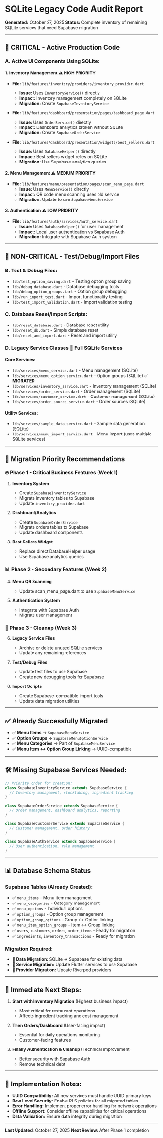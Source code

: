 # SQLite Legacy Code Audit Report

**Generated:** October 27, 2025
**Status:** Complete inventory of remaining SQLite services that need Supabase migration

---

## 🎯 **CRITICAL - Active Production Code**

### **A. Active UI Components Using SQLite:**

#### **1. Inventory Management** ⚠️ **HIGH PRIORITY**
- **File:** `lib/features/inventory/providers/inventory_provider.dart`
  - **Issue:** Uses `InventoryService()` directly
  - **Impact:** Inventory management completely on SQLite
  - **Migration:** Create `SupabaseInventoryService`

- **File:** `lib/features/dashboard/presentation/pages/dashboard_page.dart`
  - **Issue:** Uses `OrderService()` directly
  - **Impact:** Dashboard analytics broken without SQLite
  - **Migration:** Create `SupabaseOrderService`

- **File:** `lib/features/dashboard/presentation/widgets/best_sellers.dart`
  - **Issue:** Uses `DatabaseHelper()` directly
  - **Impact:** Best sellers widget relies on SQLite
  - **Migration:** Use Supabase analytics queries

#### **2. Menu Management** ⚠️ **MEDIUM PRIORITY**
- **File:** `lib/features/menu/presentation/pages/scan_menu_page.dart`
  - **Issue:** Uses `MenuService()` directly
  - **Impact:** QR code menu scanning uses old service
  - **Migration:** Update to use `SupabaseMenuService`

#### **3. Authentication** ⚠️ **LOW PRIORITY**
- **File:** `lib/features/auth/services/auth_service.dart`
  - **Issue:** Uses `DatabaseHelper()` for user management
  - **Impact:** Local user authentication vs Supabase Auth
  - **Migration:** Integrate with Supabase Auth system

---

## 🧪 **NON-CRITICAL - Test/Debug/Import Files**

### **B. Test & Debug Files:**
- `lib/test_option_saving.dart` - Testing option group saving
- `lib/debug_database.dart` - Database debugging tools
- `lib/debug_option_groups.dart` - Option group debugging
- `lib/run_import_test.dart` - Import functionality testing
- `lib/test_import_validation.dart` - Import validation testing

### **C. Database Reset/Import Scripts:**
- `lib/reset_database.dart` - Database reset utility
- `lib/reset_db.dart` - Simple database reset
- `lib/reset_and_import.dart` - Reset and import utility

### **D. Legacy Service Classes** 📁 **Full SQLite Services**

#### **Core Services:**
- `lib/services/menu_service.dart` - Menu management (SQLite)
- `lib/services/menu_option_service.dart` - Option groups (SQLite) ✅ **MIGRATED**
- `lib/services/inventory_service.dart` - Inventory management (SQLite)
- `lib/services/order_service.dart` - Order management (SQLite)
- `lib/services/customer_service.dart` - Customer management (SQLite)
- `lib/services/order_source_service.dart` - Order sources (SQLite)

#### **Utility Services:**
- `lib/services/sample_data_service.dart` - Sample data generation (SQLite)
- `lib/services/menu_import_service.dart` - Menu import (uses multiple SQLite services)

---

## 🚀 **Migration Priority Recommendations**

### **🔥 Phase 1 - Critical Business Features (Week 1)**
1. **Inventory System**
   - Create `SupabaseInventoryService`
   - Migrate inventory tables to Supabase
   - Update `inventory_provider.dart`

2. **Dashboard/Analytics**
   - Create `SupabaseOrderService`
   - Migrate orders tables to Supabase
   - Update dashboard components

3. **Best Sellers Widget**
   - Replace direct DatabaseHelper usage
   - Use Supabase analytics queries

### **📊 Phase 2 - Secondary Features (Week 2)**
4. **Menu QR Scanning**
   - Update scan_menu_page.dart to use `SupabaseMenuService`

5. **Authentication System**
   - Integrate with Supabase Auth
   - Migrate user management

### **🧹 Phase 3 - Cleanup (Week 3)**
6. **Legacy Service Files**
   - Archive or delete unused SQLite services
   - Update any remaining references

7. **Test/Debug Files**
   - Update test files to use Supabase
   - Create new debugging tools for Supabase

8. **Import Scripts**
   - Create Supabase-compatible import tools
   - Update data migration utilities

---

## ✅ **Already Successfully Migrated**
- ✅ **Menu Items** → `SupabaseMenuService`
- ✅ **Option Groups** → `SupabaseMenuOptionService`
- ✅ **Menu Categories** → Part of `SupabaseMenuService`
- ✅ **Menu Item ↔ Option Group Linking** → UUID-compatible

---

## 🛠️ **Missing Supabase Services Needed:**

```dart
// Priority order for creation:
class SupabaseInventoryService extends SupabaseService {
  // Inventory management, stocktaking, ingredient tracking
}

class SupabaseOrderService extends SupabaseService {
  // Order management, dashboard analytics, reporting
}

class SupabaseCustomerService extends SupabaseService {
  // Customer management, order history
}

class SupabaseAuthService extends SupabaseService {
  // User authentication, role management
}
```

---

## 📊 **Database Schema Status**

### **Supabase Tables (Already Created):**
- ✅ `menu_items` - Menu item management
- ✅ `menu_categories` - Category management
- ✅ `menu_options` - Individual options
- ✅ `option_groups` - Option group management
- ✅ `option_group_options` - Group ↔ Option linking
- ✅ `menu_item_option_groups` - Item ↔ Group linking
- ✅ `users`, `customers`, `orders`, `order_items` - Ready for migration
- ✅ `ingredients`, `inventory_transactions` - Ready for migration

### **Migration Required:**
- 🔄 **Data Migration:** SQLite → Supabase for existing data
- 🔄 **Service Migration:** Update Flutter services to use Supabase
- 🔄 **Provider Migration:** Update Riverpod providers

---

## 🎯 **Immediate Next Steps:**

1. **Start with Inventory Migration** (Highest business impact)
   - Most critical for restaurant operations
   - Affects ingredient tracking and cost management

2. **Then Orders/Dashboard** (User-facing impact)
   - Essential for daily operations monitoring
   - Customer-facing features

3. **Finally Authentication & Cleanup** (Technical improvement)
   - Better security with Supabase Auth
   - Remove technical debt

---

## 📝 **Implementation Notes:**

- **UUID Compatibility:** All new services must handle UUID primary keys
- **Row Level Security:** Enable RLS policies for all migrated tables
- **Error Handling:** Implement proper error handling for network operations
- **Offline Support:** Consider offline capabilities for critical operations
- **Data Validation:** Ensure data integrity during migration

---

**Last Updated:** October 27, 2025
**Next Review:** After Phase 1 completion